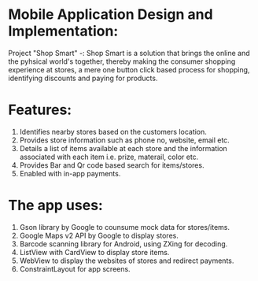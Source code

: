 # Mobile Application Design and Implementation:
Project "Shop Smart" -: Shop Smart is a solution that brings the online and the pyhsical world's together, thereby making the consumer shopping experience at stores, a mere one button click based process for shopping, identifying discounts and paying for products. 

# Features:
1) Identifies nearby stores based on the customers location.
2) Provides store information such as phone no, website, email etc.
3) Details a list of items available at each store and the information associated with each item i.e. prize, materail, color etc.
4) Provides Bar and Qr code based search for items/stores.
5) Enabled with in-app payments.

# The app uses:
1) Gson library by Google to counsume mock data for stores/items.
2) Google Maps v2 API by Google to display stores.
3) Barcode scanning library for Android, using ZXing for decoding.
4) ListView with CardView to display store items. 
5) WebView to display the websites of stores and redirect payments.
6) ConstraintLayout for app screens.



